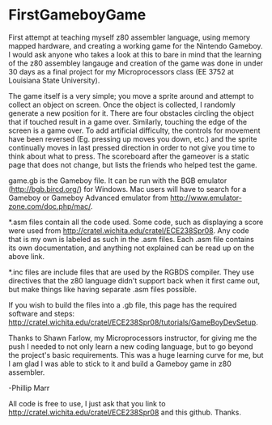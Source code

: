 FirstGameboyGame
================

First attempt at teaching myself z80 assembler language, using memory mapped hardware, and creating a working game for the Nintendo Gameboy. I would ask anyone who takes a look at this to bare in mind that the learning of the z80 assembley langauge and creation of the game was done in under 30 days as a final project for my Microprocessors class (EE 3752 at Louisiana State University). 

The game itself is a very simple; you move a sprite around and attempt to collect an object on screen. Once the object is collected, I randomly generate a new position for it. There are four obstacles circling the object that if touched result in a game over. Similarly, touching the edge of the screen is a game over. To add artificial difficulty, the controls for movement have been reversed (Eg. pressing up moves you down, etc.) and the sprite continually moves in last pressed direction in order to not give you time to think about what to press.
The scoreboard after the gameover is a static page that does not change, but lists the friends who helped test the game.

game.gb is the Gameboy file. It can be run with the BGB emulator (http://bgb.bircd.org/) for Windows. Mac users will have to search for a Gameboy or Gameboy Advanced emulator from http://www.emulator-zone.com/doc.php/mac/.

*.asm files contain all the code used. Some code, such as displaying a score were used from http://cratel.wichita.edu/cratel/ECE238Spr08. Any code that is my own is labeled as such in the .asm files.
Each .asm file contains its own documentation, and anything not explained can be read up on the above link.

*.inc files are include files that are used by the RGBDS compiler. They use directives that the z80 language didn't support back when it first came out, but make things like having separate .asm files possible.

If you wish to build the files into a .gb file, this page has the required software and steps: http://cratel.wichita.edu/cratel/ECE238Spr08/tutorials/GameBoyDevSetup.

Thanks to Shawn Farlow, my Microprocessors instructor, for giving me the push I needed to not only learn a new coding language, but to go beyond the project's basic requirements. This was a huge learning curve for me, but I am glad I was able to stick to it and build a Gameboy game in z80 assembler.

-Phillip Marr

All code is free to use, I just ask that you link to http://cratel.wichita.edu/cratel/ECE238Spr08 and this github. Thanks.
